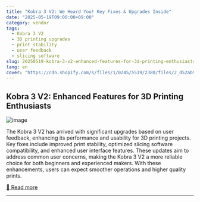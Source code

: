 ```yaml
---
title: "Kobra 3 V2: We Heard You! Key Fixes & Upgrades Inside"
date: "2025-05-19T09:00:00+09:00"
category: vendor
tags:
  - Kobra 3 V2
  - 3D printing upgrades
  - print stability
  - user feedback
  - slicing software
slug: 20250519-kobra-3-v2-enhanced-features-for-3d-printing-enthusiasts
lang: en
cover: "https://cdn.shopify.com/s/files/1/0245/5519/2380/files/2_d52ab913-a834-429d-86c0-65c676f0acc5_600x600.png?v=1747210675"
---
```


## Kobra 3 V2: Enhanced Features for 3D Printing Enthusiasts
![image](https://cdn.shopify.com/s/files/1/0245/5519/2380/files/2_d52ab913-a834-429d-86c0-65c676f0acc5_600x600.png?v=1747210675)

The Kobra 3 V2 has arrived with significant upgrades based on user feedback, enhancing its performance and usability for 3D printing projects. Key fixes include improved print stability, optimized slicing software compatibility, and enhanced user interface features. These updates aim to address common user concerns, making the Kobra 3 V2 a more reliable choice for both beginners and experienced makers. With these enhancements, users can expect smoother operations and higher quality prints.

[🔗 Read more](https://store.anycubic.com/blogs/news/kobra-3-v2-we-heard-you-key-fixes-upgrades-inside)

---